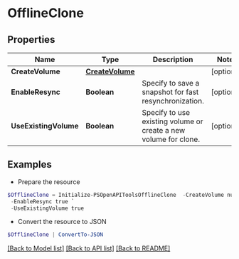# OfflineClone
## Properties

Name | Type | Description | Notes
------------ | ------------- | ------------- | -------------
**CreateVolume** | [**CreateVolume**](CreateVolume.md) |  | [optional] 
**EnableResync** | **Boolean** | Specify to save a snapshot for fast resynchronization. | [optional] 
**UseExistingVolume** | **Boolean** | Specify to use existing volume or create a new volume for clone. | [optional] 

## Examples

- Prepare the resource
```powershell
$OfflineClone = Initialize-PSOpenAPIToolsOfflineClone  -CreateVolume null `
 -EnableResync true `
 -UseExistingVolume true
```

- Convert the resource to JSON
```powershell
$OfflineClone | ConvertTo-JSON
```

[[Back to Model list]](../README.md#documentation-for-models) [[Back to API list]](../README.md#documentation-for-api-endpoints) [[Back to README]](../README.md)

